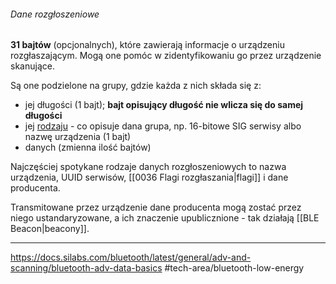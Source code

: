 ###### Dane rozgłoszeniowe
**31 bajtów** (opcjonalnych), które zawierają informacje o urządzeniu rozgłaszającym. Mogą one pomóc w zidentyfikowaniu go przez urządzenie skanujące. 

Są one podzielone na grupy, gdzie każda z nich składa się z:
- jej długości (1 bajt); **bajt opisujący długość nie wlicza się do samej długości**
- jej [rodzaju](https://btprodspecificationrefs.blob.core.windows.net/assigned-numbers/Assigned%20Number%20Types/Generic%20Access%20Profile.pdf) - co opisuje dana grupa, np. 16-bitowe SIG serwisy albo nazwę urządzenia (1 bajt)
- danych (zmienna ilość bajtów)

Najczęściej spotykane rodzaje danych rozgłoszeniowych to nazwa urządzenia, UUID serwisów, [[0036 Flagi rozgłaszania|flagi]] i dane producenta.

Transmitowane przez urządzenie dane producenta mogą zostać przez niego ustandaryzowane, a ich znaczenie upublicznione - tak działają [[BLE Beacon|beacony]].

---
https://docs.silabs.com/bluetooth/latest/general/adv-and-scanning/bluetooth-adv-data-basics
#tech-area/bluetooth-low-energy 